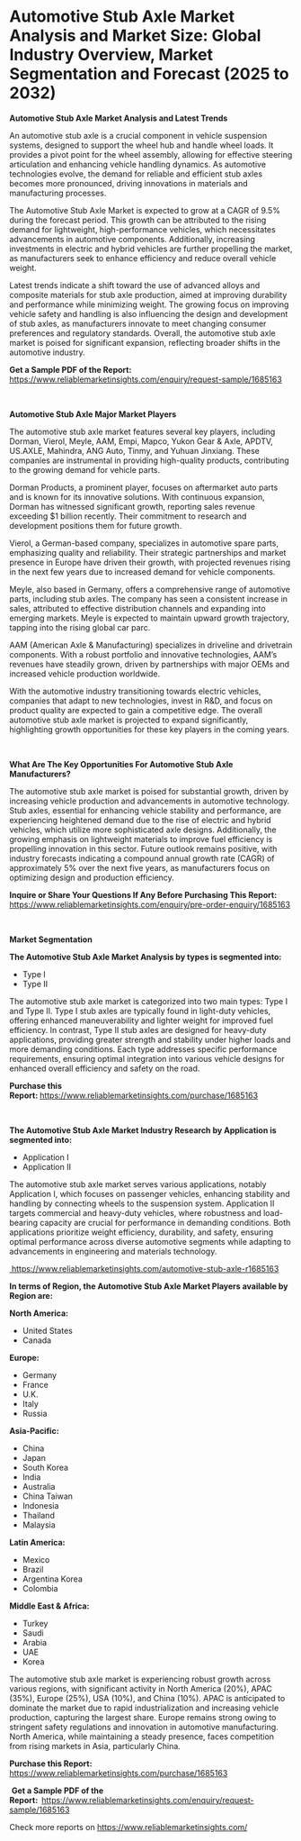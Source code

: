 <p><h1>Automotive Stub Axle Market Analysis and Market Size: Global Industry Overview, Market Segmentation and Forecast (2025 to 2032)</h1></p><p><strong>Automotive Stub Axle Market Analysis and Latest Trends</strong></p>
<p><p>An automotive stub axle is a crucial component in vehicle suspension systems, designed to support the wheel hub and handle wheel loads. It provides a pivot point for the wheel assembly, allowing for effective steering articulation and enhancing vehicle handling dynamics. As automotive technologies evolve, the demand for reliable and efficient stub axles becomes more pronounced, driving innovations in materials and manufacturing processes.</p><p>The Automotive Stub Axle Market is expected to grow at a CAGR of 9.5% during the forecast period. This growth can be attributed to the rising demand for lightweight, high-performance vehicles, which necessitates advancements in automotive components. Additionally, increasing investments in electric and hybrid vehicles are further propelling the market, as manufacturers seek to enhance efficiency and reduce overall vehicle weight.</p><p>Latest trends indicate a shift toward the use of advanced alloys and composite materials for stub axle production, aimed at improving durability and performance while minimizing weight. The growing focus on improving vehicle safety and handling is also influencing the design and development of stub axles, as manufacturers innovate to meet changing consumer preferences and regulatory standards. Overall, the automotive stub axle market is poised for significant expansion, reflecting broader shifts in the automotive industry.</p></p>
<p><strong>Get a Sample PDF of the Report:&nbsp;</strong> <a href="https://www.reliablemarketinsights.com/enquiry/request-sample/1685163?utm_campaign=3274&utm_medium=2&utm_source=Github&utm_content=ia&utm_term=26032025&utm_id=automotive-stub-axle">https://www.reliablemarketinsights.com/enquiry/request-sample/1685163</a></p>
<p>&nbsp;</p>
<p><strong>Automotive Stub Axle Major Market Players</strong></p>
<p><p>The automotive stub axle market features several key players, including Dorman, Vierol, Meyle, AAM, Empi, Mapco, Yukon Gear & Axle, APDTV, US.AXLE, Mahindra, ANG Auto, Tinmy, and Yuhuan Jinxiang. These companies are instrumental in providing high-quality products, contributing to the growing demand for vehicle parts.</p><p>Dorman Products, a prominent player, focuses on aftermarket auto parts and is known for its innovative solutions. With continuous expansion, Dorman has witnessed significant growth, reporting sales revenue exceeding $1 billion recently. Their commitment to research and development positions them for future growth.</p><p>Vierol, a German-based company, specializes in automotive spare parts, emphasizing quality and reliability. Their strategic partnerships and market presence in Europe have driven their growth, with projected revenues rising in the next few years due to increased demand for vehicle components.</p><p>Meyle, also based in Germany, offers a comprehensive range of automotive parts, including stub axles. The company has seen a consistent increase in sales, attributed to effective distribution channels and expanding into emerging markets. Meyle is expected to maintain upward growth trajectory, tapping into the rising global car parc.</p><p>AAM (American Axle & Manufacturing) specializes in driveline and drivetrain components. With a robust portfolio and innovative technologies, AAM’s revenues have steadily grown, driven by partnerships with major OEMs and increased vehicle production worldwide.</p><p>With the automotive industry transitioning towards electric vehicles, companies that adapt to new technologies, invest in R&D, and focus on product quality are expected to gain a competitive edge. The overall automotive stub axle market is projected to expand significantly, highlighting growth opportunities for these key players in the coming years.</p></p>
<p>&nbsp;</p>
<p><strong>What Are The Key Opportunities For Automotive Stub Axle Manufacturers?</strong></p>
<p><p>The automotive stub axle market is poised for substantial growth, driven by increasing vehicle production and advancements in automotive technology. Stub axles, essential for enhancing vehicle stability and performance, are experiencing heightened demand due to the rise of electric and hybrid vehicles, which utilize more sophisticated axle designs. Additionally, the growing emphasis on lightweight materials to improve fuel efficiency is propelling innovation in this sector. Future outlook remains positive, with industry forecasts indicating a compound annual growth rate (CAGR) of approximately 5% over the next five years, as manufacturers focus on optimizing design and production efficiency.</p></p>
<p><strong>Inquire or Share Your Questions If Any Before Purchasing This Report:</strong> <a href="https://www.reliablemarketinsights.com/enquiry/pre-order-enquiry/1685163?utm_campaign=3274&utm_medium=2&utm_source=Github&utm_content=ia&utm_term=26032025&utm_id=automotive-stub-axle">https://www.reliablemarketinsights.com/enquiry/pre-order-enquiry/1685163</a></p>
<p>&nbsp;</p>
<p><strong>Market Segmentation</strong></p>
<p><strong>The Automotive Stub Axle Market Analysis by types is segmented into:</strong></p>
<p><ul><li>Type I</li><li>Type II</li></ul></p>
<p><p>The automotive stub axle market is categorized into two main types: Type I and Type II. Type I stub axles are typically found in light-duty vehicles, offering enhanced maneuverability and lighter weight for improved fuel efficiency. In contrast, Type II stub axles are designed for heavy-duty applications, providing greater strength and stability under higher loads and more demanding conditions. Each type addresses specific performance requirements, ensuring optimal integration into various vehicle designs for enhanced overall efficiency and safety on the road.</p></p>
<p><strong>Purchase this Report:&nbsp;</strong><a href="https://www.reliablemarketinsights.com/purchase/1685163?utm_campaign=3274&utm_medium=2&utm_source=Github&utm_content=ia&utm_term=26032025&utm_id=automotive-stub-axle">https://www.reliablemarketinsights.com/purchase/1685163</a></p>
<p>&nbsp;</p>
<p><strong>The Automotive Stub Axle Market Industry Research by Application is segmented into:</strong></p>
<p><ul><li>Application I</li><li>Application II</li></ul></p>
<p><p>The automotive stub axle market serves various applications, notably Application I, which focuses on passenger vehicles, enhancing stability and handling by connecting wheels to the suspension system. Application II targets commercial and heavy-duty vehicles, where robustness and load-bearing capacity are crucial for performance in demanding conditions. Both applications prioritize weight efficiency, durability, and safety, ensuring optimal performance across diverse automotive segments while adapting to advancements in engineering and materials technology.</p></p>
<p><a href="https://www.reliablemarketinsights.com/automotive-stub-axle-r1685163?utm_campaign=3274&utm_medium=2&utm_source=Github&utm_content=ia&utm_term=26032025&utm_id=automotive-stub-axle">&nbsp;https://www.reliablemarketinsights.com/automotive-stub-axle-r1685163</a></p>
<p><strong>In terms of Region, the Automotive Stub Axle Market Players available by Region are:</strong></p>
<p>
    <p> <strong> North America: </strong>
        <ul>
            <li>United States</li>
            <li>Canada</li>
        </ul>
        </p> 
    <p> <strong> Europe: </strong>
        <ul>
            <li>Germany</li>
            <li>France</li>
            <li>U.K.</li>
            <li>Italy</li>
            <li>Russia</li>
        </ul>
        </p> 
    <p> <strong> Asia-Pacific: </strong>
        <ul>
            <li>China</li>
            <li>Japan</li>
            <li>South Korea</li>
            <li>India</li>
            <li>Australia</li>
            <li>China Taiwan</li>
            <li>Indonesia</li>
            <li>Thailand</li>
            <li>Malaysia</li>
        </ul>
        </p> 
    <p> <strong> Latin America: </strong>
        <ul>
            <li>Mexico</li>
            <li>Brazil</li>
            <li>Argentina Korea</li>
            <li>Colombia</li>
        </ul>
        </p> 
    <p> <strong> Middle East & Africa: </strong>
        <ul>
            <li>Turkey</li>
            <li>Saudi</li>
            <li>Arabia</li>
            <li>UAE</li>
            <li>Korea</li>
        </ul>
    </p>
    </p>
<p><p>The automotive stub axle market is experiencing robust growth across various regions, with significant activity in North America (20%), APAC (35%), Europe (25%), USA (10%), and China (10%). APAC is anticipated to dominate the market due to rapid industrialization and increasing vehicle production, capturing the largest share. Europe remains strong owing to stringent safety regulations and innovation in automotive manufacturing. North America, while maintaining a steady presence, faces competition from rising markets in Asia, particularly China.</p></p>
<p><strong>Purchase this Report: </strong><a href="https://www.reliablemarketinsights.com/purchase/1685163?utm_campaign=3274&utm_medium=2&utm_source=Github&utm_content=ia&utm_term=26032025&utm_id=automotive-stub-axle">https://www.reliablemarketinsights.com/purchase/1685163</a></p>
<p>&nbsp;<strong>Get a Sample PDF of the Report:&nbsp;&nbsp;</strong><a href="https://www.reliablemarketinsights.com/enquiry/request-sample/1685163?utm_campaign=3274&utm_medium=2&utm_source=Github&utm_content=ia&utm_term=26032025&utm_id=automotive-stub-axle">https://www.reliablemarketinsights.com/enquiry/request-sample/1685163</a></p>
<p><strong></strong></p>
<p>Check more reports on <a href="https://www.reliablemarketinsights.com/?utm_campaign=3274&utm_medium=2&utm_source=Github&utm_content=ia&utm_term=26032025&utm_id=automotive-stub-axle">https://www.reliablemarketinsights.com/</a></p>